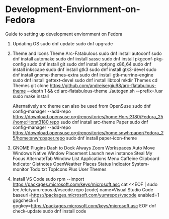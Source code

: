 # Development-Enviornment-on-Fedora
Guide to setting up development enviornment on Fedora

01) Updating OS
  sudo dnf update
  sudo dnf upgrade
  
02) Theme and Icons Theme
  Arc-Fatabulous
    sudo dnf install autoconf
    sudo dnf install automake
    sudo dnf install sassc
    sudo dnf install pkgconf-pkg-config
    sudo dnf install git
    sudo dnf install optipng.x86_64
    sudo dnf install inkscape
    sudo dnf install gtk3
    sudo dnf install gtk3-devel
    sudo dnf install gnome-themes-extra
    sudo dnf install gtk-murrine-engine
    sudo dnf install gettext-devel
    sudo dnf install libtool
    mkdir Themes
    cd Themes
    git clone https://github.com/andreisergiu98/arc-flatabulous-theme --depth 1 && cd arc-flatabulous-theme
    ./autogen.sh --prefix=/usr
    sudo make install
    
    Alternatively arc theme can also be used from OpenSuse
    sudo dnf config-manager --add-repo https://download.opensuse.org/repositories/home:Horst3180/Fedora_25/home:Horst3180.repo
    sudo dnf install arc-theme
  Paper
    sudo dnf config-manager --add-repo https://download.opensuse.org/repositories/home:snwh:paper/Fedora_25/home:snwh:paper.repo
    sudo dnf install paper-icon-theme
    
03) GNOME Plugins
    Dash to Dock
    Always Zoom Workspaces
    Auto Move Windows
    Native Window Placement
    Launch new instance
    Steal My Focus
    AlternateTab
    Window List
    Applications Menu
    Caffeine
    Clipboard Indicator
    Gistnotes
    OpenWeather
    Places Status Indicator
    System-monitor
    Todo.txt
    TopIcons Plus
    User Themes

04) Install VS Code
  sudo rpm --import https://packages.microsoft.com/keys/microsoft.asc
  cat <<EOF | sudo tee /etc/yum.repos.d/vscode.repo
  [code]
  name=Visual Studio Code
  baseurl=https://packages.microsoft.com/yumrepos/vscode
  enabled=1
  gpgcheck=1
  gpgkey=https://packages.microsoft.com/keys/microsoft.asc
  EOF
  dnf check-update
  sudo dnf install code
  
